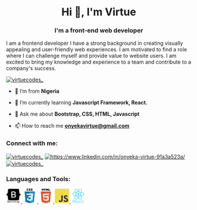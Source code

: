 <h1 align="center">Hi 👋, I'm Virtue</h1>
<h3 align="center">I'm a front-end web developer</h3>
<p>I am a frontend developer I have a strong background in creating visually appealing and user-friendly web experiences. I am motivated to find a role where I can challenge myself and provide value to website users. I am excited to bring my knowledge and experience to a team and contribute to a company's success.</p>

<p align="left"> <a href="https://twitter.com/virtuecodes_" target="blank"><img src="https://img.shields.io/twitter/follow/virtuecodes_?logo=twitter&style=for-the-badge" alt="virtuecodes_" /></a> </p>

- 🔭 I’m from **Nigeria**

- 🌱 I’m currently learning **Javascript Framework, React.**

- 💬 Ask me about **Bootstrap, CSS, HTML, Javascript**

- 📫 How to reach me **onyekavirtue@gmail.com**

<h3 align="left">Connect with me:</h3>
<p align="left">
<a href="https://twitter.com/virtuecodes_" target="blank"><img align="center" src="https://raw.githubusercontent.com/rahuldkjain/github-profile-readme-generator/master/src/images/icons/Social/twitter.svg" alt="virtuecodes_" height="30" width="40" /></a>
<a href="https://linkedin.com/in/https://www.linkedin.com/in/onyeka-virtue-91a3a523a/" target="blank"><img align="center" src="https://raw.githubusercontent.com/rahuldkjain/github-profile-readme-generator/master/src/images/icons/Social/linked-in-alt.svg" alt="https://www.linkedin.com/in/onyeka-virtue-91a3a523a/" height="30" width="40" /></a>
<a href="https://instagram.com/virtuecodes_" target="blank"><img align="center" src="https://raw.githubusercontent.com/rahuldkjain/github-profile-readme-generator/master/src/images/icons/Social/instagram.svg" alt="virtuecodes_" height="30" width="40" /></a>
</p>

<h3 align="left">Languages and Tools:</h3>
<p align="left"> <a href="https://getbootstrap.com" target="_blank" rel="noreferrer"> <img src="https://raw.githubusercontent.com/devicons/devicon/master/icons/bootstrap/bootstrap-plain-wordmark.svg" alt="bootstrap" width="40" height="40"/> </a> <a href="https://www.w3schools.com/css/" target="_blank" rel="noreferrer"> <img src="https://raw.githubusercontent.com/devicons/devicon/master/icons/css3/css3-original-wordmark.svg" alt="css3" width="40" height="40"/> </a> <a href="https://www.w3.org/html/" target="_blank" rel="noreferrer"> <img src="https://raw.githubusercontent.com/devicons/devicon/master/icons/html5/html5-original-wordmark.svg" alt="html5" width="40" height="40"/> </a> <a href="https://developer.mozilla.org/en-US/docs/Web/JavaScript" target="_blank" rel="noreferrer"> <img src="https://raw.githubusercontent.com/devicons/devicon/master/icons/javascript/javascript-original.svg" alt="javascript" width="40" height="40"/> </a> <a href="https://reactjs.org/" target="_blank" rel="noreferrer"> <img src="https://raw.githubusercontent.com/devicons/devicon/master/icons/react/react-original-wordmark.svg" alt="react" width="40" height="40"/> </a> </p>
